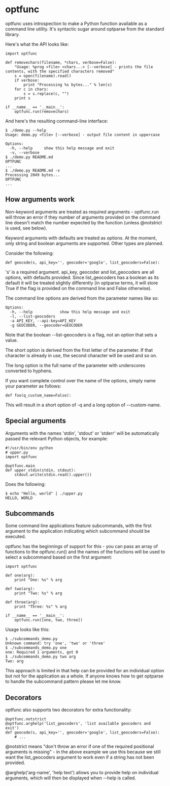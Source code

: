 optfunc
=======

optfunc uses introspection to make a Python function available as a command
line utility. It's syntactic sugar around optparse from the standard library.

Here's what the API looks like:

    import optfunc
    
    def removechars(filename, *chars, verbose=False):
        "Usage: %prog <file> <chars...> [--verbose] - prints the file contents, with the specified characters removed"
        s = open(filename).read()
        if verbose:
            print "Processing %s bytes..." % len(s)
        for c in chars:
            s = s.replace(c, "")
        print s
    
    if __name__ == '__main__':
        optfunc.run(removechars)

And here's the resulting command-line interface:

    $ ./demo.py --help
    Usage: demo.py <file> [--verbose] - output file content in uppercase
    
    Options:
      -h, --help     show this help message and exit
      -v, --verbose  
    $ ./demo.py README.md 
    OPTFUNC
    ...
    $ ./demo.py README.md -v
    Processing 2049 bytes...
    OPTFUNC
    ...

How arguments work
------------------

Non-keyword arguments are treated as required arguments - optfunc.run will 
throw an error if they number of arguments provided on the command line 
doesn't match the number expected by the function (unless @notstrict is used, 
see below).

Keyword arguments with defaults are treated as options. At the moment, only 
string and boolean arguments are supported. Other types are planned.

Consider the following:

    def geocode(s, api_key='', geocoder='google', list_geocoders=False):

's' is a required argument. api_key, geocoder and list_geocoders are all 
options, with defaults provided. Since list_geocoders has a boolean as its 
default it will be treated slightly differently (in optparse terms, it will 
store True if the flag is provided on the command line and False otherwise).

The command line options are derived from the parameter names like so:

    Options:
      -h, --help            show this help message and exit
      -l, --list-geocoders
      -a API_KEY, --api-key=API_KEY
      -g GEOCODER, --geocoder=GEOCODER

Note that the boolean --list-geocoders is a flag, not an option that sets a
value.

The short option is derived from the first letter of the parameter. If that 
character is already in use, the second character will be used and so on.

The long option is the full name of the parameter with underscores converted 
to hyphens.

If you want complete control over the name of the options, simply name your 
parameter as follows:

    def foo(q_custom_name=False):

This will result in a short option of -q and a long option of --custom-name.

Special arguments
-----------------

Arguments with the names 'stdin', 'stdout' or 'stderr' will be automatically 
passed the relevant Python objects, for example:
    
    #!/usr/bin/env python
    # upper.py
    import optfunc
    
    @optfunc.main
    def upper_stdin(stdin, stdout):
        stdout.write(stdin.read().upper())

Does the following:

    $ echo "Hello, world" | ./upper.py
    HELLO, WORLD

Subcommands
-----------

Some command line applications feature subcommands, with the first argument 
to the application indicating which subcommand should be executed.

optfunc has the beginnings of support for this - you can pass an array of 
functions to the optfunc.run() and the names of the functions will be used 
to select a subcommand based on the first argument:

    import optfunc
    
    def one(arg):
        print "One: %s" % arg
    
    def two(arg):
        print "Two: %s" % arg
    
    def three(arg):
        print "Three: %s" % arg
    
    if __name__ == '__main__':
        optfunc.run([one, two, three])

Usage looks like this:

    $ ./subcommands_demo.py    
    Unknown command: try 'one', 'two' or 'three'
    $ ./subcommands_demo.py one
    one: Required 1 arguments, got 0
    $ ./subcommands_demo.py two arg
    Two: arg

This approach is limited in that help can be provided for an individual option 
but not for the application as a whole. If anyone knows how to get optparse to
handle the subcommand pattern please let me know.

Decorators
----------

optfunc also supports two decorators for extra functionality:

    @optfunc.notstrict
    @optfunc.arghelp('list_geocoders', 'list available geocoders and exit')
    def geocode(s, api_key='', geocoder='google', list_geocoders=False):
        # ...

@notstrict means "don't throw an error if one of the required positional 
arguments is missing" - in the above example we use this because we still want
the list_geocoders argument to work even if a string has not been provided.

@arghelp('arg-name', 'help text') allows you to provide help on individual 
arguments, which will then be displayed when --help is called.
